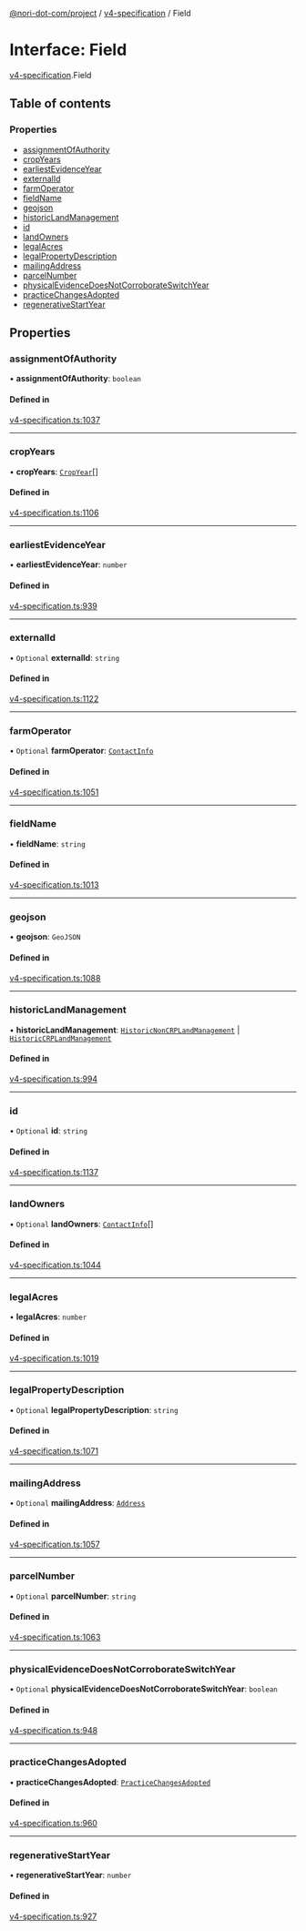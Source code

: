[@nori-dot-com/project](../README.md) / [v4-specification](../modules/v4_specification.md) / Field

# Interface: Field

[v4-specification](../modules/v4_specification.md).Field

## Table of contents

### Properties

- [assignmentOfAuthority](v4_specification.Field.md#assignmentofauthority)
- [cropYears](v4_specification.Field.md#cropyears)
- [earliestEvidenceYear](v4_specification.Field.md#earliestevidenceyear)
- [externalId](v4_specification.Field.md#externalid)
- [farmOperator](v4_specification.Field.md#farmoperator)
- [fieldName](v4_specification.Field.md#fieldname)
- [geojson](v4_specification.Field.md#geojson)
- [historicLandManagement](v4_specification.Field.md#historiclandmanagement)
- [id](v4_specification.Field.md#id)
- [landOwners](v4_specification.Field.md#landowners)
- [legalAcres](v4_specification.Field.md#legalacres)
- [legalPropertyDescription](v4_specification.Field.md#legalpropertydescription)
- [mailingAddress](v4_specification.Field.md#mailingaddress)
- [parcelNumber](v4_specification.Field.md#parcelnumber)
- [physicalEvidenceDoesNotCorroborateSwitchYear](v4_specification.Field.md#physicalevidencedoesnotcorroborateswitchyear)
- [practiceChangesAdopted](v4_specification.Field.md#practicechangesadopted)
- [regenerativeStartYear](v4_specification.Field.md#regenerativestartyear)

## Properties

### assignmentOfAuthority

• **assignmentOfAuthority**: `boolean`

#### Defined in

[v4-specification.ts:1037](https://github.com/nori-dot-eco/nori-dot-com/blob/e34c57a/packages/project/src/v4-specification.ts#L1037)

___

### cropYears

• **cropYears**: [`CropYear`](v4_specification.CropYear.md)[]

#### Defined in

[v4-specification.ts:1106](https://github.com/nori-dot-eco/nori-dot-com/blob/e34c57a/packages/project/src/v4-specification.ts#L1106)

___

### earliestEvidenceYear

• **earliestEvidenceYear**: `number`

#### Defined in

[v4-specification.ts:939](https://github.com/nori-dot-eco/nori-dot-com/blob/e34c57a/packages/project/src/v4-specification.ts#L939)

___

### externalId

• `Optional` **externalId**: `string`

#### Defined in

[v4-specification.ts:1122](https://github.com/nori-dot-eco/nori-dot-com/blob/e34c57a/packages/project/src/v4-specification.ts#L1122)

___

### farmOperator

• `Optional` **farmOperator**: [`ContactInfo`](v4_specification.ContactInfo.md)

#### Defined in

[v4-specification.ts:1051](https://github.com/nori-dot-eco/nori-dot-com/blob/e34c57a/packages/project/src/v4-specification.ts#L1051)

___

### fieldName

• **fieldName**: `string`

#### Defined in

[v4-specification.ts:1013](https://github.com/nori-dot-eco/nori-dot-com/blob/e34c57a/packages/project/src/v4-specification.ts#L1013)

___

### geojson

• **geojson**: `GeoJSON`

#### Defined in

[v4-specification.ts:1088](https://github.com/nori-dot-eco/nori-dot-com/blob/e34c57a/packages/project/src/v4-specification.ts#L1088)

___

### historicLandManagement

• **historicLandManagement**: [`HistoricNonCRPLandManagement`](v4_specification.HistoricNonCRPLandManagement.md) \| [`HistoricCRPLandManagement`](v4_specification.HistoricCRPLandManagement.md)

#### Defined in

[v4-specification.ts:994](https://github.com/nori-dot-eco/nori-dot-com/blob/e34c57a/packages/project/src/v4-specification.ts#L994)

___

### id

• `Optional` **id**: `string`

#### Defined in

[v4-specification.ts:1137](https://github.com/nori-dot-eco/nori-dot-com/blob/e34c57a/packages/project/src/v4-specification.ts#L1137)

___

### landOwners

• `Optional` **landOwners**: [`ContactInfo`](v4_specification.ContactInfo.md)[]

#### Defined in

[v4-specification.ts:1044](https://github.com/nori-dot-eco/nori-dot-com/blob/e34c57a/packages/project/src/v4-specification.ts#L1044)

___

### legalAcres

• **legalAcres**: `number`

#### Defined in

[v4-specification.ts:1019](https://github.com/nori-dot-eco/nori-dot-com/blob/e34c57a/packages/project/src/v4-specification.ts#L1019)

___

### legalPropertyDescription

• `Optional` **legalPropertyDescription**: `string`

#### Defined in

[v4-specification.ts:1071](https://github.com/nori-dot-eco/nori-dot-com/blob/e34c57a/packages/project/src/v4-specification.ts#L1071)

___

### mailingAddress

• `Optional` **mailingAddress**: [`Address`](v4_specification.Address.md)

#### Defined in

[v4-specification.ts:1057](https://github.com/nori-dot-eco/nori-dot-com/blob/e34c57a/packages/project/src/v4-specification.ts#L1057)

___

### parcelNumber

• `Optional` **parcelNumber**: `string`

#### Defined in

[v4-specification.ts:1063](https://github.com/nori-dot-eco/nori-dot-com/blob/e34c57a/packages/project/src/v4-specification.ts#L1063)

___

### physicalEvidenceDoesNotCorroborateSwitchYear

• `Optional` **physicalEvidenceDoesNotCorroborateSwitchYear**: `boolean`

#### Defined in

[v4-specification.ts:948](https://github.com/nori-dot-eco/nori-dot-com/blob/e34c57a/packages/project/src/v4-specification.ts#L948)

___

### practiceChangesAdopted

• **practiceChangesAdopted**: [`PracticeChangesAdopted`](v4_specification.PracticeChangesAdopted.md)

#### Defined in

[v4-specification.ts:960](https://github.com/nori-dot-eco/nori-dot-com/blob/e34c57a/packages/project/src/v4-specification.ts#L960)

___

### regenerativeStartYear

• **regenerativeStartYear**: `number`

#### Defined in

[v4-specification.ts:927](https://github.com/nori-dot-eco/nori-dot-com/blob/e34c57a/packages/project/src/v4-specification.ts#L927)
